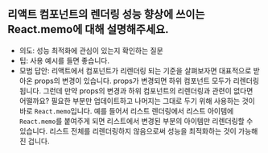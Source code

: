 ## 리액트 컴포넌트의 렌더링 성능 향상에 쓰이는 React.memo에 대해 설명해주세요.

- 의도: 성능 최적화에 관심이 있는지 확인하는 질문
- 팁: 사용 예시를 들면 좋습니다.
- 모범 답안: 리액트에서 컴포넌트가 리렌더링 되는 기준을 살펴보자면 대표적으로 받아온 props의 변경이 있습니다. props가 변경되면 하위 컴포넌트 모두가 리렌더링됩니다. 그런데 만약 props의 변경과 하위 컴포넌트의 리렌더링과 관련이 없다면 어떨까요? 필요한 부분만 업데이트하고 나머지는 그대로 두기 위해 사용하는 것이 바로 `React.memo`입니다.
  예를 들어서 리스트 렌더링에서 리스트 아이템에 `React.memo`를 붙여주게 되면 리스트에서 변경된 부분의 아이템만 리렌더링할 수 있습니다. 리스트 전체를 리렌더링하지 않음으로써 성능을 최적화하는 것이 가능해진 겁니다.
